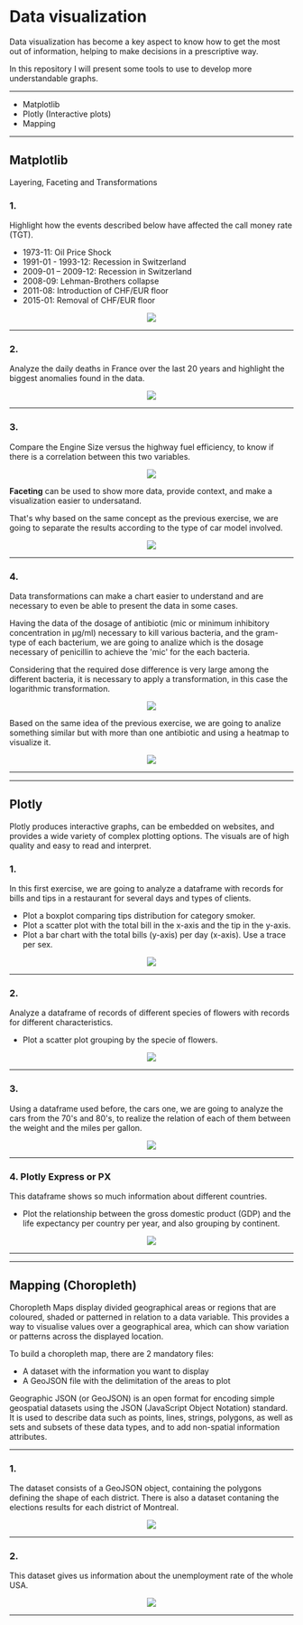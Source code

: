 # Data visualization
Data visualization has become a key aspect to know how to get the most out of information, helping to make decisions in a prescriptive way.

In this repository I will present some tools to use to develop more understandable graphs.

---
- Matplotlib
- Plotly (Interactive plots)
- Mapping
---

## Matplotlib
Layering, Faceting and Transformations
### 1.
Highlight how the events described below have affected the call money rate (TGT).
- 1973-11: Oil Price Shock
- 1991-01 - 1993-12: Recession in Switzerland
- 2009-01 – 2009-12: Recession in Switzerland
- 2008-09: Lehman-Brothers collapse
- 2011-08: Introduction of CHF/EUR floor
- 2015-01: Removal of CHF/EUR floor

<p align="center">
  <image src="https://github.com/wanaguirre/data_visualization/blob/main/Notebooks/images/Swiss_economy.png"/>
</p>

---

### 2.
Analyze the daily deaths in France over the last 20 years and highlight the biggest anomalies found in the data.

<p align="center">
  <image src="https://github.com/wanaguirre/data_visualization/blob/main/Notebooks/images/mort_france.png"/>
</p>

---

### 3.
Compare the Engine Size versus the highway fuel efficiency, to know if there is a correlation between this two variables.

<p align="center">
  <image src="https://github.com/wanaguirre/data_visualization/blob/main/Notebooks/images/Engine_Size_highway.png"/>
</p>

**Faceting** can be used to show more data, provide context, and make a visualization easier to undersatand.

That's why based on the same concept as the previous exercise, we are going to separate the results according to the type of car model involved.

<p align="center">
  <image src="https://github.com/wanaguirre/data_visualization/blob/main/Notebooks/images/Engine_Size_highway_type.png"/>
</p>

---

### 4.
Data transformations can make a chart easier to understand and are necessary to even be able to present the data in some cases.

Having the data of the dosage of antibiotic (mic or minimum inhibitory concentration in μg/ml) necessary to kill various bacteria, and the gram-type of each bacterium, we are going to analize which is the dosage necessary of penicillin to achieve the 'mic' for the each bacteria.

Considering that the required dose difference is very large among the different bacteria, it is necessary to apply a transformation, in this case the logarithmic transformation.

<p align="center">
  <image src="https://github.com/wanaguirre/data_visualization/blob/main/Notebooks/images/hist_transf.png"/>
</p>

Based on the same idea of the previous exercise, we are going to analize something similar but with more than one antibiotic and using a heatmap to visualize it.

<p align="center">
  <image src="https://github.com/wanaguirre/data_visualization/blob/main/Notebooks/images/heatmap_transf.png"/>
</p>

---

---

## Plotly
Plotly produces interactive graphs, can be embedded on websites, and provides a wide variety of complex plotting options. The visuals are of high quality and easy to read and interpret.
### 1.
In this first exercise, we are going to analyze a dataframe with records for bills and tips in a restaurant for several days and types of clients.

- Plot a boxplot comparing tips distribution for category smoker.
- Plot a scatter plot with the total bill in the x-axis and the tip in the y-axis.
- Plot a bar chart with the total bills (y-axis) per day (x-axis). Use a trace per sex.

<p align="center">
  <image src="https://github.com/wanaguirre/data_visualization/blob/main/Notebooks/images/restaurant.png"/>
</p>

---

### 2.
Analyze a dataframe of records of different species of flowers with records for different characteristics.

- Plot a scatter plot grouping by the specie of flowers.

<p align="center">
  <image src="https://github.com/wanaguirre/data_visualization/blob/main/Notebooks/images/iris.png"/>
</p>

---

### 3.
Using a dataframe used before, the cars one, we are going to analyze the cars from the 70's and 80's, to realize the relation of each of them between the weight and the miles per gallon.

<p align="center">
  <image src="https://github.com/wanaguirre/data_visualization/blob/main/Notebooks/images/miles_weight.png"/>
</p>

---

### 4. Plotly Express or PX
This dataframe shows so much information about different countries.

- Plot the relationship between the gross domestic product (GDP) and the life expectancy per country per year, and also grouping by continent.

<p align="center">
  <image src="https://github.com/wanaguirre/data_visualization/blob/main/Notebooks/images/life_exp.png"/>
</p>

---

---

## Mapping (Choropleth)
Choropleth Maps display divided geographical areas or regions that are coloured, shaded or patterned in relation to a data variable. This provides a way to visualise values over a geographical area, which can show variation or patterns across the displayed location.

To build a choropleth map, there are 2 mandatory files:
- A dataset with the information you want to display
- A GeoJSON file with the delimitation of the areas to plot

Geographic JSON (or GeoJSON) is an open format for encoding simple geospatial datasets using the JSON (JavaScript Object Notation) standard. It is used to describe data such as points, lines, strings, polygons, as well as sets and subsets of these data types, and to add non-spatial information attributes.

---

### 1.
The dataset consists of a GeoJSON object, containing the polygons defining the shape of each district. There is also a dataset contaning the elections results for each district of Montreal.

<p align="center">
  <image src="https://github.com/wanaguirre/data_visualization/blob/main/Notebooks/images/montreal_elect.png"/>
</p>

---

### 2.
This dataset gives us information about the unemployment rate of the whole USA.

<p align="center">
  <image src="https://github.com/wanaguirre/data_visualization/blob/main/Notebooks/images/usa_unemployment.png"/>
</p>

---
